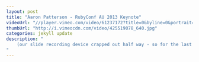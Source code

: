 ```yaml
--- 
layout: post
title: "Aaron Patterson - RubyConf AU 2013 Keynote"
videoUrl: "//player.vimeo.com/video/61237172?title=0&byline=0&portrait=0"
thumbUrl: "http://i.vimeocdn.com/video/425519078_640.jpg"
categories: jekyll update
description: "
    (our slide recording device crapped out half way - so for the last 20 minutes, there's no slides - sorry!)  Aaron Patterson is one of Ruby’s most respected and loved programmers. A committer to both Ruby and Ruby on Rails and a member of Seattle's Ruby community, he also has a sense of humour that has endeared him to many audiences.    
"
---
```

